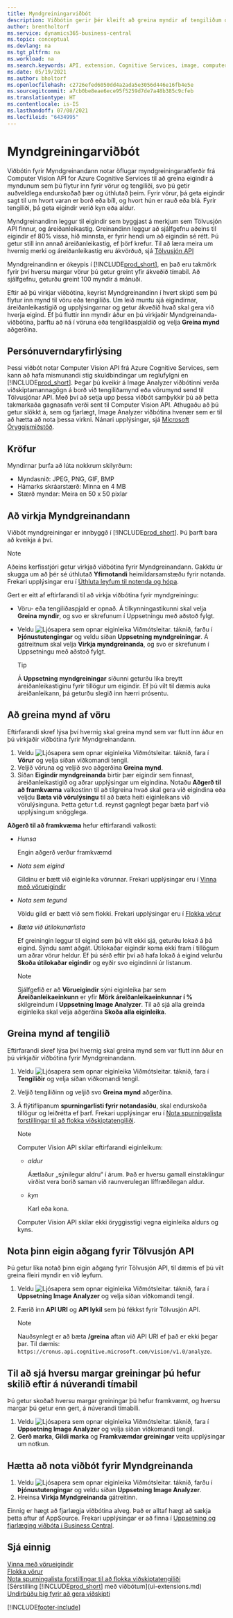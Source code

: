 ```yaml
---
title: Myndgreiningarviðbót
description: Viðbótin gerir þér kleift að greina myndir af tengiliðum og vörum til að finna eigindir, svo þú getir úthlutað þeim í Business Central á fljótlegan máta.
author: brentholtorf
ms.service: dynamics365-business-central
ms.topic: conceptual
ms.devlang: na
ms.tgt_pltfrm: na
ms.workload: na
ms.search.keywords: API, extension, Cognitive Services, image, computer vision, attribute, tag, recognition
ms.date: 05/19/2021
ms.author: bholtorf
ms.openlocfilehash: c2726efed6050dd4a2ada5e3056d446e16fb4e5e
ms.sourcegitcommit: a7cb0be8eae6ece95f5259d7de7a48b385c9cfeb
ms.translationtype: HT
ms.contentlocale: is-IS
ms.lasthandoff: 07/08/2021
ms.locfileid: "6434995"
---
```

# <a name="the-image-analyzer-extension"></a>Myndgreiningarviðbót

Viðbótin fyrir Myndgreinandann notar öflugar myndgreiningaraðferðir frá Computer Vision API for Azure Cognitive Services til að greina eigindir á myndunum sem þú flytur inn fyrir vörur og tengiliði, svo þú getir auðveldlega endurskoðað þær og úthlutað þeim. Fyrir vörur, þá geta eigindir sagt til um hvort varan er borð eða bíll, og hvort hún er rauð eða blá. Fyrir tengiliði, þá geta eigindir verið kyn eða aldur.

Myndgreinandinn leggur til eigindir sem byggjast á merkjum sem Tölvusjón API finnur, og áreiðanleikastig. Greinandinn leggur að sjálfgefnu aðeins til eigindir ef 80% vissa, hið minnsta, er fyrir hendi um að eigindin sé rétt. Þú getur still inn annað áreiðanleikastig, ef þörf krefur. Til að læra meira um hvernig merki og áreiðanleikastig eru ákvörðuð, sjá [Tölvusjón API](https://go.microsoft.com/fwlink/?linkid=851476)  

Myndgreinandinn er ókeypis í [!INCLUDE[prod_short](includes/prod_short.md)], en það eru takmörk fyrir því hversu margar vörur þú getur greint yfir ákveðið tímabil. Að sjálfgefnu, geturðu greint 100 myndir á mánuði.

Eftir að þú virkjar viðbótina, keyrist Myndgreinandinn í hvert skipti sem þú flytur inn mynd til vöru eða tengiliðs. Um leið muntu sjá eigindirnar, áreiðanleikastigið og upplýsingarnar og getur ákveðið hvað skal gera við hverja eigind. Ef þú fluttir inn myndir áður en þú virkjaðir Myndgreinanda-viðbótina, þarftu að ná í vöruna eða tengiliðaspjaldið og velja **Greina mynd** aðgerðina.  

## <a name="privacy-notice"></a>Persónuverndaryfirlýsing

Þessi viðbót notar Computer Vision API frá Azure Cognitive Services, sem kann að hafa mismunandi stig skuldbindingar um reglufylgni en [!INCLUDE[prod_short](includes/prod_short.md)]. Þegar þú kveikir á Image Analyzer viðbótinni verða viðskiptamannagögn á borð við tengiliðamynd eða vörumynd send til Tölvusjónar API. Með því að setja upp þessa viðbót samþykkir þú að þetta takmarkaða gagnasafn verði sent til Computer Vision API. Athugaðu að þú getur slökkt á, sem og fjarlægt, Image Analyzer viðbótina hvenær sem er til að hætta að nota þessa virkni. Nánari upplýsingar, sjá [Microsoft Öryggismiðstöð](https://go.microsoft.com/fwlink/?linkid=851463).

## <a name="requirements"></a>Kröfur

Myndirnar þurfa að lúta nokkrum skilyrðum:

* Myndasnið: JPEG, PNG, GIF, BMP  
* Hámarks skráarstærð: Minna en 4 MB  
* Stærð myndar: Meira en 50 x 50 pixlar  

## <a name="to-enable-image-analyzer"></a>Að virkja Myndgreinandann

Viðbót myndgreiningar er innbyggð í [!INCLUDE[prod_short](includes/prod_short.md)]. Þú þarft bara að kveikja á því.

> [!NOTE]  
> Aðeins kerfisstjóri getur virkjað viðbótina fyrir Myndgreinandann. Gakktu úr skugga um að þér sé úthlutað **Yfirnotandi** heimildarsamstæðu fyrir notanda. Frekari upplýsingar eru í [Úthluta leyfum til notenda og hópa](ui-define-granular-permissions.md).

Gert er eitt af eftirfarandi til að virkja viðbótina fyrir myndgreiningu:

* Vöru- eða tengiliðaspjald er opnað. Á tilkynningastikunni skal velja **Greina myndir**, og svo er skrefunum í Uppsetningu með aðstoð fylgt.  
* Veldu ![Ljósapera sem opnar eiginleika Viðmótsleitar.](media/ui-search/search_small.png "Segðu mér hvað þú vilt gera") táknið, farðu í **Þjónustutengingar** og veldu síðan **Uppsetning myndgreiningar**. Á gátreitnum skal velja **Virkja myndgreinanda**, og svo er skrefunum í Uppsetningu með aðstoð fylgt.  

    > [!TIP]  
    > Á **Uppsetning myndgreiningar** síðunni geturðu líka breytt áreiðanleikastiginu fyrir tillögur um eigindir. Ef þú vilt til dæmis auka áreiðanleikann, þá geturðu slegið inn hærri prósentu.

## <a name="to-analyze-an-image-of-an-item"></a>Að greina mynd af vöru

Eftirfarandi skref lýsa því hvernig skal greina mynd sem var flutt inn áður en þú virkjaðir viðbótina fyrir Myndgreinandann.  

1. Veldu ![Ljósapera sem opnar eiginleika Viðmótsleitar.](media/ui-search/search_small.png "Segðu mér hvað þú vilt gera") táknið, fara í **Vörur** og velja síðan viðkomandi tengil.  
2. Veljið vöruna og veljið svo aðgerðina **Greina mynd**.  
3. Síðan **Eigindir myndgreinanda** birtir þær eigindir sem finnast, áreiðanleikastigið og aðrar upplýsingar um eigindina. Notaðu **Aðgerð til að framkvæma** valkostinn til að tilgreina hvað skal gera við eigindina eða veljdu **Bæta við vörulýsingu** til að bæta heiti eiginleikans við vörulýsinguna. Þetta getur t.d. reynst gagnlegt þegar bæta þarf við upplýsingum snögglega. 

**Aðgerð til að framkvæma** hefur eftirfarandi valkosti:

  * *Hunsa*

    Engin aðgerð verður framkvæmd
  * *Nota sem eigind*

    Gildinu er bætt við eiginleika vörunnar. Frekari upplýsingar eru í [Vinna með vörueigindir](inventory-how-work-item-attributes.md)
  * *Nota sem tegund*

    Völdu gildi er bætt við sem flokki. Frekari upplýsingar eru í [Flokka vörur](inventory-how-categorize-items.md)
  * *Bæta við útilokunarlista*

    Ef greiningin leggur til eigind sem þú vilt ekki sjá, geturðu lokað á þá eigind. Sýndu samt aðgát. Útilokaðar eigindir koma ekki fram í tillögum um aðrar vörur heldur. Ef þú sérð eftir því að hafa lokað á eigind velurðu **Skoða útilokaðar eigindir** og eyðir svo eigindinni úr listanum.
  
    > [!NOTE]  
    > Sjálfgefið er að **Vörueigindir** sýni eiginleika þar sem **Áreiðanleikaeinkunn** er yfir **Mörk áreiðanleikaeinkunnar í %** skilgreindum í **Uppsetning Image Analyzer**. Til að sjá alla greinda eiginleika skal velja aðgerðina **Skoða alla eiginleika**.

## <a name="to-analyze-a-picture-of-a-contact-person"></a>Greina mynd af tengilið

Eftirfarandi skref lýsa því hvernig skal greina mynd sem var flutt inn áður en þú virkjaðir viðbótina fyrir Myndgreinandann.  

1. Veldu ![Ljósapera sem opnar eiginleika Viðmótsleitar.](media/ui-search/search_small.png "Segðu mér hvað þú vilt gera") táknið, fara í **Tengiliðir** og velja síðan viðkomandi tengil.  
2. Veljið tengiliðinn og veljið svo **Greina mynd** aðgerðina.  
3. Á flýtiflipanum **spurningarlisti fyrir notandasíðu**, skal endurskoða tillögur og leiðrétta ef þarf. Frekari upplýsingar eru í [Nota spurningalista forstillingar til að flokka viðskiptatengiliði](marketing-create-contact-profile-questionnaire.md).  

    > [!NOTE]  
    > 
    > Computer Vision API skilar eftirfarandi eiginleikum:
    > * *aldur*
    >
    >     Áætlaður „sýnilegur aldru“ í árum. Það er hversu gamall einstaklingur virðist vera borið saman við raunverulegan líffræðilegan aldur.
    > * *kyn*
    >
    >    Karl eða kona.
    > 
    > Computer Vision API skilar ekki öryggisstigi vegna eiginleika aldurs og kyns.
  
## <a name="to-use-your-own-account-for-the-computer-vision-api"></a>Nota þinn eigin aðgang fyrir Tölvusjón API

Þú getur líka notað þinn eigin aðgang fyrir Tölvusjón API, til dæmis ef þú vilt greina fleiri myndir en við leyfum.  

1. Veldu ![Ljósapera sem opnar eiginleika Viðmótsleitar.](media/ui-search/search_small.png "Segðu mér hvað þú vilt gera") táknið, fara í **Uppsetning Image Analyzer** og velja síðan viðkomandi tengil.  
2. Færið inn **API URI** og **API lykil** sem þú fékkst fyrir Tölvusjón API.  

    > [!NOTE]  
    > Nauðsynlegt er að bæta **/greina** aftan við API URI ef það er ekki þegar þar. Til dæmis: ```https://cronus.api.cognitive.microsoft.com/vision/v1.0/analyze```.

## <a name="to-see-how-many-analyses-you-have-left-in-the-current-period"></a>Til að sjá hversu margar greiningar þú hefur skilið eftir á núverandi tímabil

Þú getur skoðað hversu margar greiningar þú hefur framkvæmt, og hversu margar þú getur enn gert, á núverandi tímabili.  

1. Veldu ![Ljósapera sem opnar eiginleika Viðmótsleitar.](media/ui-search/search_small.png "Segðu mér hvað þú vilt gera") táknið, fara í **Uppsetning Image Analyzer** og velja síðan viðkomandi tengil.  
2. **Gerð marka**, **Gildi marka** og **Framkvæmdar greiningar** veita upplýsingar um notkun.  

## <a name="to-stop-using-the-image-analyzer-extension"></a>Hætta að nota viðbót fyrir Myndgreinanda

1. Veldu ![Ljósapera sem opnar eiginleika Viðmótsleitar.](media/ui-search/search_small.png "Segðu mér hvað þú vilt gera") táknið, farðu í **Þjónustutengingar** og veldu síðan **Uppsetning Image Analyzer**.  
2. Hreinsa **Virkja Myndgreinanda** gátreitinn.  

Einnig er hægt að fjarlægja viðbótina alveg. Það er alltaf hægt að sækja þetta aftur af AppSource. Frekari upplýsingar er að finna í [Uppsetning og fjarlæging viðbóta í Business Central](ui-extensions-install-uninstall.md#uninstalling-an-extension).  

## <a name="see-also"></a>Sjá einnig

[Vinna með vörueigindir](inventory-how-work-item-attributes.md)  
[Flokka vörur](inventory-how-categorize-items.md)  
[Nota spurningalista forstillingar til að flokka viðskiptatengiliði](marketing-create-contact-profile-questionnaire.md)  
[Sérstilling [!INCLUDE[prod_short](includes/prod_short.md)] með viðbótum](ui-extensions.md)  
[Undirbúðu þig fyrir að gera viðskipti](ui-get-ready-business.md)  


[!INCLUDE[footer-include](includes/footer-banner.md)]
